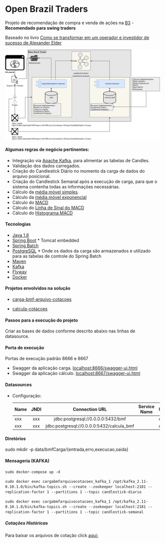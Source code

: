 # Open Brazil Traders
Projeto de recomendação de compra e venda de ações na [B3](http://www.b3.com.br/pt_br/) - **Recomendado para swing traders**

Baseado no livro [Como se transformar em um operador e investidor de sucesso de Alexander Elder](https://www.amazon.com.br/Como-transformar-operador-investidor-sucesso/dp/8550801097)

![](./images/openBrazilTrader.png?raw=true)

#### Algumas regras de negócio pertinentes:
* Integração via [Apache Kafka](https://kafka.apache.org/), para alimentar as tabelas de Candles.
* Validação dos dados carregados.
* Criação do Candlestick Diário no momento da carga de dados do arquivo posicional.
* Criação do Candlestick Semanal após a execução de carga, para que o sistema contenha todas as informações necessárias.
* Cálculo da [média móvel simples](https://pt.wikipedia.org/wiki/M%C3%A9dia_m%C3%B3vel).
* Cálculo da [média móvel exponencial](https://pt.wikipedia.org/wiki/M%C3%A9dia_m%C3%B3vel)
* Cálculo do [MACD](https://pt.wikipedia.org/wiki/MACD)
* Cálculo do [Linha de Sinal do MACD](https://www.bussoladoinvestidor.com.br/macd-convergencia-divergencia/)
* Cálculo do [Histograma MACD](https://www.tradergrafico.com.br/www/newsletter/?Data=31/12/2007)


#### Tecnologias

* [Java 1.8](http://www.oracle.com/technetwork/pt/java/javase/downloads/jdk8-downloads-2133151.html)
* [Spring Boot](https://projects.spring.io/spring-boot/) * Tomcat embedded
* [Spring Batch](https://projects.spring.io/spring-batch/)
* [PostgreSQL](https://www.postgresql.org/) * Onde os dados da carga são armazenados e 
utilizado para as tabelas de controle do Spring Batch
* [Maven](https://maven.apache.org/)
* [Kafka](https://kafka.apache.org/)
* [Flyway](https://flywaydb.org/)
* [Docker](https://docs.docker.com/)


#### Projetos envolvidos na solução

* [carga-bmf-arquivo-cotacoes](https://github.com/openbrazilbrokers/carga-bmf-arquivo-cotacoes)

* [calcula-cotacoes](https://github.com/openbrazilbrokers/calcula-cotacoes)


#### Passos para a execução do projeto

Criar as bases de dados conforme descrito abaixo nas linhas de datasource.

#### Porta de execução
Portas de execução padrão 8666 e 8667 

* Swagger da aplicação carga. [localhost:8666/swagger-ui.html](localhost:8666/swagger-ui.html)
* Swagger da aplicação cálculo. [localhost:8667/swagger-ui.html](localhost:8667/swagger-ui.html)

#### Datasources

* Configuração:

    | Name         | JNDI       | Connection URL                                            | Service Name 			| User 			 | Pass 		    |
    | -------      |:----:      |:-------------:                                            |:-------------:		|:---------- |:---------:   |
    | xxx          | xxx        |jdbc:postgresql://0.0.0.0:5432/bmf                         |                   | dbbmf      | dbbmf        |
    | xxx          | xxx        |jdbc:postgresql://0.0.0.0:5432/calcula_bmf                 |                   | dbbmf      | dbbmf        |

#### Diretórios

sudo mkdir -p data/bmfCarga/{entrada,erro,execucao,saida}


#### Mensageria (KAFKA)

`sudo docker-compose up -d`

`sudo docker exec cargabmfarquivocotacoes_kafka_1 /opt/kafka_2.11-0.10.1.0/bin/kafka-topics.sh --create --zookeeper localhost:2181 --replication-factor 1 --partitions 1 --topic candlestick-diario`

`sudo docker exec cargabmfarquivocotacoes_kafka_1 /opt/kafka_2.11-0.10.1.0/bin/kafka-topics.sh --create --zookeeper localhost:2181 --replication-factor 1 --partitions 1 --topic candlestick-semanal`

##### Cotações Históricas

Para baixar os arquivos de cotação click [aqui:](http://www.b3.com.br/pt_br/market-data-e-indices/servicos-de-dados/market-data/historico/mercado-a-vista/series-historicas/)
